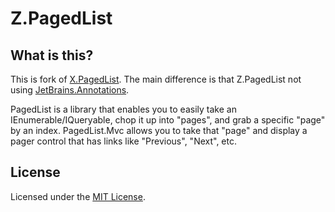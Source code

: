 # Z.PagedList

## What is this?
This is fork of [X.PagedList](https://github.com/dncuug/X.PagedList).
The main difference is that Z.PagedList not using [JetBrains.Annotations](https://www.nuget.org/packages/JetBrains.Annotations/).

PagedList is a library that enables you to easily take an IEnumerable/IQueryable, chop it up into "pages", and grab a specific "page" by an index. PagedList.Mvc allows you to take that "page" and display a pager control that has links like "Previous", "Next", etc.

## License
Licensed under the [MIT License](http://www.opensource.org/licenses/mit-license.php).
